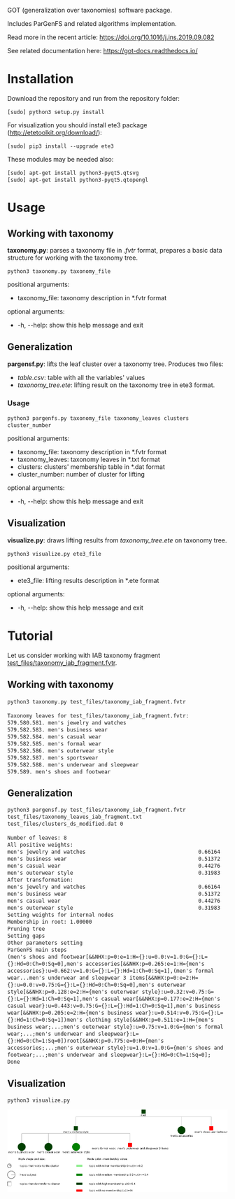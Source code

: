 GOT (generalization over taxonomies) software package.

Includes ParGenFS and related algorithms implementation.

Read more in the recent article: https://doi.org/10.1016/j.ins.2019.09.082

See related documentation here: https://got-docs.readthedocs.io/


# Installation

Download the repository and run from the repository folder:

```
[sudo] python3 setup.py install 
```

For visualization you should install ete3 package (http://etetoolkit.org/download/):

```
[sudo] pip3 install --upgrade ete3
```


These modules may be needed also:

```
[sudo] apt-get install python3-pyqt5.qtsvg
[sudo] apt-get install python3-pyqt5.qtopengl
```

# Usage

## Working with taxonomy

__taxonomy.py__: parses a taxonomy file in _.fvtr_ format, prepares a basic data structure for working with the taxonomy tree.

```
python3 taxonomy.py taxonomy_file
```

positional arguments:
*  taxonomy_file:  taxonomy description in *.fvtr format

optional arguments:
*  -h, --help:     show this help message and exit


## Generalization

__pargensf.py__: lifts the leaf cluster over a taxonomy tree. Produces two files:
* _table.csv_: table with all the variables' values
* _taxonomy\_tree.ete_: lifting result on the taxonomy tree in ete3 format.

### Usage

```
python3 pargenfs.py taxonomy_file taxonomy_leaves clusters cluster_number

```

positional arguments:
*  taxonomy_file:    taxonomy description in *.fvtr format
*  taxonomy_leaves:  taxonomy leaves in *.txt format
*  clusters:         clusters' membership table in *.dat format
*  cluster_number:   number of cluster for lifting

optional arguments:
*  -h, --help:       show this help message and exit

## Visualization

__visualize.py__: draws lifting results from _taxonomy_tree.ete_ on taxonomy tree.

```
python3 visualize.py ete3_file
```

positional arguments:
*  ete3_file:   lifting results description in *.ete format

optional arguments:
 * -h, --help:  show this help message and exit


# Tutorial

Let us consider working with IAB taxonomy fragment [test_files/taxonomy_iab_fragment.fvtr](https://github.com/dmitsf/GOT/blob/master/got/test_files/taxonomy_iab_fragment.fvtr).

## Working with taxonomy

```
python3 taxonomy.py test_files/taxonomy_iab_fragment.fvtr

Taxonomy leaves for test_files/taxonomy_iab_fragment.fvtr:
579.580.581. men's jewelry and watches
579.582.583. men's business wear
579.582.584. men's casual wear
579.582.585. men's formal wear
579.582.586. men's outerwear style
579.582.587. men's sportswear
579.582.588. men's underwear and sleepwear
579.589. men's shoes and footwear

```

## Generalization

```
python3 pargensf.py test_files/taxonomy_iab_fragment.fvtr test_files/taxonomy_leaves_iab_fragment.txt test_files/clusters_ds_modified.dat 0

Number of leaves: 8
All positive weights:
men's jewelry and watches                                    0.66164
men's business wear                                          0.51372
men's casual wear                                            0.44276
men's outerwear style                                        0.31983
After transformation:
men's jewelry and watches                                    0.66164
men's business wear                                          0.51372
men's casual wear                                            0.44276
men's outerwear style                                        0.31983
Setting weights for internal nodes
Membership in root: 1.00000
Pruning tree
Setting gaps
Other parameters setting
ParGenFS main steps
(men's shoes and footwear[&&NHX:p=0:e=1:H={}:u=0.0:v=1.0:G={}:L={}:Hd=0:Ch=0:Sq=0],men's accessories[&&NHX:p=0.265:e=1:H={men's accessories}:u=0.662:v=1.0:G={}:L={}:Hd=1:Ch=0:Sq=1],(men's formal wear...men's underwear and sleepwear 3 items[&&NHX:p=0:e=2:H={}:u=0.0:v=0.75:G={}:L={}:Hd=0:Ch=0:Sq=0],men's outerwear style[&&NHX:p=0.128:e=2:H={men's outerwear style}:u=0.32:v=0.75:G={}:L={}:Hd=1:Ch=0:Sq=1],men's casual wear[&&NHX:p=0.177:e=2:H={men's casual wear}:u=0.443:v=0.75:G={}:L={}:Hd=1:Ch=0:Sq=1],men's business wear[&&NHX:p=0.205:e=2:H={men's business wear}:u=0.514:v=0.75:G={}:L={}:Hd=1:Ch=0:Sq=1])men's clothing style[&&NHX:p=0.511:e=1:H={men's business wear;...;men's outerwear style}:u=0.75:v=1.0:G={men's formal wear;...;men's underwear and sleepwear}:L={}:Hd=0:Ch=1:Sq=0])root[&&NHX:p=0.775:e=0:H={men's accessories;...;men's outerwear style}:u=1.0:v=1.0:G={men's shoes and footwear;...;men's underwear and sleepwear}:L={}:Hd=0:Ch=1:Sq=0];
Done
```

## Visualization

```
python3 visualize.py
```

![Visualization result](https://raw.githubusercontent.com/dmitsf/GOT/master/got/got_results/result_iab_fragment.png)

